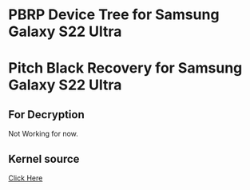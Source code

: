 # PBRP Device Tree for Samsung Galaxy S22 Ultra
# Pitch Black Recovery for Samsung Galaxy S22 Ultra



## For Decryption
Not Working for now.

## Kernel source
[Click Here](https://github.com/edward0181/android_kernel_samsung_sm8450)


